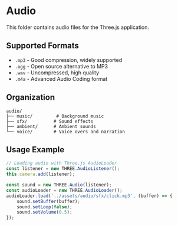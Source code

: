 # Audio

This folder contains audio files for the Three.js application.

## Supported Formats

- `.mp3` - Good compression, widely supported
- `.ogg` - Open source alternative to MP3
- `.wav` - Uncompressed, high quality
- `.m4a` - Advanced Audio Coding format

## Organization

```
audio/
├── music/         # Background music
├── sfx/          # Sound effects
├── ambient/      # Ambient sounds
└── voice/        # Voice overs and narration
```

## Usage Example

```javascript
// Loading audio with Three.js AudioLoader
const listener = new THREE.AudioListener();
this.camera.add(listener);

const sound = new THREE.Audio(listener);
const audioLoader = new THREE.AudioLoader();
audioLoader.load('../assets/audio/sfx/click.mp3', (buffer) => {
    sound.setBuffer(buffer);
    sound.setLoop(false);
    sound.setVolume(0.5);
});
```
